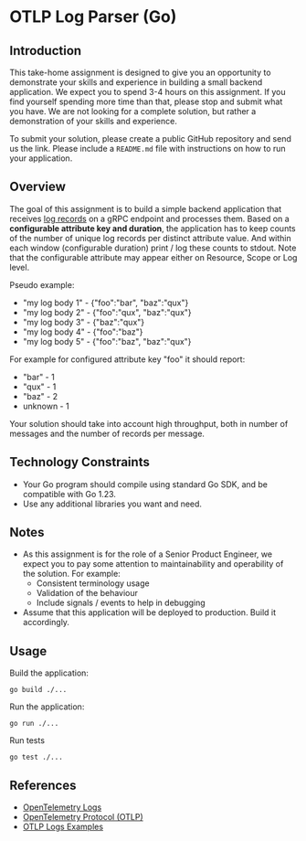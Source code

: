 # OTLP Log Parser (Go)

## Introduction
This take-home assignment is designed to give you an opportunity to demonstrate your skills and experience in
building a small backend application. We expect you to spend 3-4 hours on this assignment. If you find yourself spending more time
than that, please stop and submit what you have. We are not looking for a complete solution, but rather a demonstration
of your skills and experience.

To submit your solution, please create a public GitHub repository and send us the link. Please include a `README.md` file
with instructions on how to run your application.

## Overview
The goal of this assignment is to build a simple backend application that receives [log records](https://opentelemetry.io/docs/concepts/signals/logs/)
on a gRPC endpoint and processes them. Based on a **configurable attribute key and duration**, the application has to keep
counts of the number of unique log records per distinct attribute value. And within each window (configurable duration) print /
log these counts to stdout.
Note that the configurable attribute may appear either on Resource, Scope or Log level.

Pseudo example:
- "my log body 1" - {"foo":"bar", "baz":"qux"}
- "my log body 2" - {"foo":"qux", "baz":"qux"}
- "my log body 3" - {"baz":"qux"}
- "my log body 4" - {"foo":"baz"}
- "my log body 5" - {"foo":"baz", "baz":"qux"}

For example for configured attribute key "foo" it should report:
- "bar" - 1
- "qux" - 1
- "baz" - 2
- unknown - 1

Your solution should take into account high throughput, both in number of messages and the number of records per message.

## Technology Constraints
- Your Go program should compile using standard Go SDK, and be compatible with Go 1.23.
- Use any additional libraries you want and need.

## Notes
- As this assignment is for the role of a Senior Product Engineer, we expect you to pay some attention to maintainability and operability of the solution. For example:
  - Consistent terminology usage
  - Validation of the behaviour
  - Include signals / events to help in debugging
- Assume that this application will be deployed to production. Build it accordingly.

## Usage

Build the application:
```shell
go build ./...
```

Run the application:
```shell
go run ./...
```

Run tests
```shell
go test ./...
```

## References

- [OpenTelemetry Logs](https://opentelemetry.io/docs/concepts/signals/logs/)
- [OpenTelemetry Protocol (OTLP)](https://github.com/open-telemetry/opentelemetry-proto)
- [OTLP Logs Examples](https://github.com/open-telemetry/opentelemetry-proto/blob/main/examples/logs.json)
